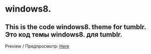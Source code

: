 windows8.
=====================
This is the code windows8. theme for tumblr.<br>Это код темы windows8. для tumblr.
---
Рreview / Предпросмотр: [Here](http://timinglthemewindows8.tumblr.com/)
